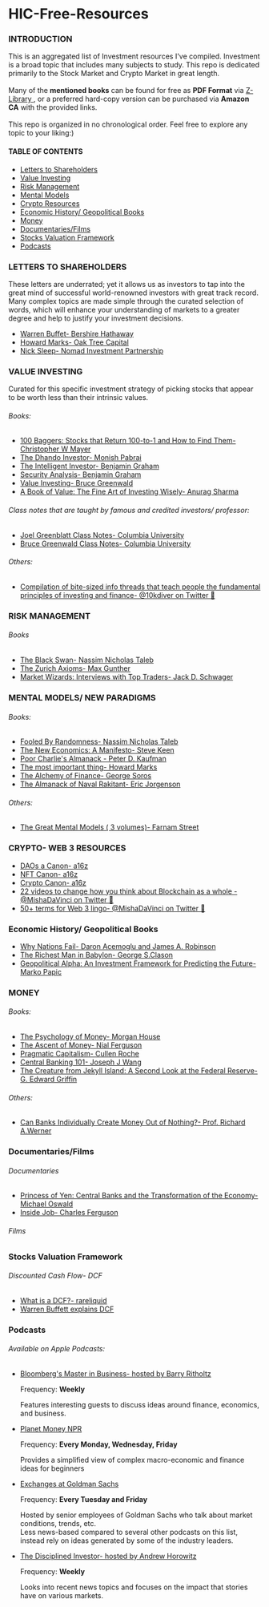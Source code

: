 # HIC-Free-Resources
 
<h3> INTRODUCTION </h3>
This is an aggregated list of Investment resources I've compiled.
Investment is a broad topic that includes many subjects to study. This repo is dedicated primarily to the Stock Market and Crypto Market in great length. 
<br>
<br>
Many of the <b>mentioned books</b> can be found for free as <b>PDF Format</b> via <a href="https://z-lib.org/">Z-Library </a>, or a preferred hard-copy version can be purchased via <b> Amazon CA</b> with the provided links.
<br>
<br>
This repo is organized in no chronological order. Feel free to explore any topic to your liking:)

<h4> TABLE OF CONTENTS </h4>
<ul>
 <li><a href = "#LetterstoShareholders"> Letters to Shareholders </a></li>
 <li><a href = "#ValueInvesting"> Value Investing</a></li>
 <li><a href = "#RiskManagement"> Risk Management </a></li>
 <li><a href = "#MentalModels"> Mental Models </a></li>
 <li><a href = "#CryptoResources"> Crypto Resources </a></li>
 <li><a href = "#EconomicHistory/GeopoliticalBooks"> Economic History/ Geopolitical Books </a></li>
 <li><a href = "#Money"> Money </a></li>
 <li><a href = "#Documentaries_Films">Documentaries/Films</a></li>
 <li><a href="#StocksValuationFramework">Stocks Valuation Framework </a></li>
 <li><a href="#Podcasts"> Podcasts</a></li>
 
</ul>

<h3 id = "LetterstoShareholders"> LETTERS TO SHAREHOLDERS  </h3>
 These letters are underrated; yet it allows us as investors to tap into the great mind of successful world-renowned investors with great track record. Many complex topics are made simple through the curated selection of words, which will enhance your understanding of markets to a greater degree and help to justify your investment decisions.

<ul>
  <li><a href = "https://www.berkshirehathaway.com/letters/letters.html"> Warren Buffet- Bershire Hathaway</a></li>
  <li><a href = "https://www.oaktreecapital.com/insights/memos"> Howard Marks- Oak Tree Capital</a></li>
  <li><a href = "https://igyfoundation.org.uk/wp-content/uploads/2021/03/Full_Collection_Nomad_Letters_.pdf"> Nick Sleep- Nomad Investment Partnership</a></li>
</ul>

<h3 id = "ValueInvesting"> VALUE INVESTING </h3>
  Curated for this specific investment strategy of picking stocks that appear to be worth less than their intrinsic values.
  
 
  <h6> Books: </h6>
 <ul>
  <li> <a href="https://www.amazon.ca/100-Baggers-Stocks-100-1/dp/1621291650/ref=sr_1_1?crid=2ULU5F6BTE7LF&keywords=100+bagger&qid=1658516854&sprefix=100+bagge%2Caps%2C124&sr=8-1"> 100 Baggers: Stocks that Return 100-to-1 and How to Find Them- Christopher W Mayer </a></li>
  <li><a href = "https://www.amazon.ca/Dhandho-Investor-Low-Risk-Paperback-Investing/dp/B07RY75NGR/ref=sr_1_2?crid=JKPR8XVRHWDS&keywords=dhando+investor&qid=1658285179&sprefix=dhando+investo%2Caps%2C134&sr=8-2"> The Dhando Investor- Monish Pabrai</a></li>
  <li><a href = "https://www.amazon.ca/Intelligent-Investor-Definitive-Value-Investing/dp/0060555661/ref=sr_1_4?crid=16CE0TJBBU5MR&keywords=the+intelligent+investor&qid=1658285710&s=books&sprefix=the+intelli%2Cstripbooks%2C139&sr=1-4">The Intelligent Investor- Benjamin Graham</a></li>
 <li> <a href = "https://www.amazon.ca/Security-Analysis-Foreword-Warren-Buffett/dp/0071592539/ref=sr_1_1?crid=L28BRVIB7LBY&keywords=security+analysis&qid=1658512077&sprefix=security+analysi%2Caps%2C135&sr=8-1"> Security Analysis- Benjamin Graham </a></li>
 <li><a href = "https://www.amazon.ca/Value-Investing-Graham-Buffett-Beyond/dp/0470116730/ref=sr_1_2?crid=26WJ80UT26Y0B&keywords=value+investing+bruce&qid=1658286839&s=books&sprefix=value+investing+bruce%2Cstripbooks%2C150&sr=1-2">Value Investing- Bruce Greenwald</a></li>
 <li><a href = "https://www.amazon.ca/Book-Value-Fine-Investing-Wisely/dp/0231175426/ref=sr_1_1?crid=3HIDBVUIBJ3CN&keywords=Book+of+Value%3A+The+Fine+Art+of+Investing+Wisely&qid=1658286913&s=books&sprefix=book+of+value+the+fine+art+of+investing+wisely%2Cstripbooks%2C207&sr=1-1">A Book of Value: The Fine Art of Investing Wisely- Anurag Sharma</a></li>
</ul>

<h6> Class notes that are taught by famous and credited investors/ professor: </h6>
 <ul>
  <li><a href = "https://focusedcompounding.com/wp-content/uploads/2018/03/Joel-Greenblatt-Class.pdf"> Joel Greenblatt Class Notes- Columbia University</a></li>
  <li><a href = "http://csinvesting.org/wp-content/uploads/2012/06/greenwald-vi-process-foundation_final.pdf">Bruce Greenwald Class Notes- Columbia University</a></li>
</ul>
<h6> Others:</h6>
<ul>
 <li> <a href= "https://10kdiver.com/twitter-threads/"> Compilation of bite-sized info threads that teach people the fundamental principles of investing and finance- @10kdiver on Twitter &#129525;</a></li>
 
 </ul>

<h3 id="RiskManagement"> RISK MANAGEMENT </h3>
<h6> Books</h6>
<ul>
 <li><a href= "https://www.amazon.ca/Black-Swan-Improbable-Robustness-Fragility/dp/081297381X/ref=sr_1_4?crid=F59S4ZK3BS41&keywords=the+black+swan&qid=1658689138&sprefix=the+black+swa%2Caps%2C162&sr=8-4">The Black Swan- Nassim Nicholas Taleb</a></li>
 <li><a href = "https://www.amazon.ca/Zurich-Axioms-Harriman-Definitive-generations/dp/0857198726/ref=sr_1_1?crid=1Q5TOE10PRRXD&keywords=the+zurich+axioms&qid=1657911610&sprefix=the+zurich+axiom%2Caps%2C114&sr=8-1">The Zurich Axioms- Max Gunther </a> </li>
 <li><a href="https://www.amazon.ca/Market-Wizards-Updated-Interviews-Traders/dp/1118273052/ref=sr_1_1?crid=9F9TJ4ST8HG&keywords=market+wizards&qid=1658688421&sprefix=market+wizard%2Caps%2C175&sr=8-1">Market Wizards: Interviews with Top Traders- Jack D. Schwager</a></li>
</ul>

<h3 id = "MentalModels"> MENTAL MODELS/ NEW PARADIGMS </h3>
<h6> Books: </h6>
<ul>
<li><a href= "https://www.amazon.ca/Fooled-Randomness-Hidden-Chance-Markets/dp/0812975219/ref=sr_1_1?crid=34PGDMIJHRXXM&keywords=fooled+by+randomness&qid=1658689227&sprefix=fooled+by+randomnes%2Caps%2C122&sr=8-1"> Fooled By Randomness- Nassim Nicholas Taleb </a></li>
 <li><a href="https://www.amazon.ca/New-Economics-Manifesto-Steve-Keen/dp/1509545298/ref=sr_1_1?crid=2BBZ70Q2AS901&keywords=the+new+economics+a+manifesto&qid=1658688539&sprefix=the+new+economics%2Caps%2C126&sr=8-1">The New Economics: A Manifesto- Steve Keen</a></li>
 <li><a href ="https://www.amazon.ca/Poor-Charlies-Almanack-Expanded-Hardcover/dp/1578645018/ref=sr_1_1?crid=2VTK1TVR5TJ1W&keywords=Poor+Charlie%27s+Almanack&qid=1658285222&sprefix=poor+charlie%27s+almanack%2Caps%2C130&sr=8-1">Poor Charlie's Almanack - Peter D. Kaufman </a> </li>
 <li><a href ="https://www.amazon.ca/most-important-thing-Howard-Marks/dp/9353022797/ref=sr_1_1?crid=1S9ESARWQTB4K&keywords=the+most+important+thing&qid=1658287118&s=books&sprefix=the+most+imp%2Cstripbooks%2C133&sr=1-1">The most important thing- Howard Marks </a> </li>
 <li> <a href = "https://www.amazon.ca/The-Alchemy-of-Finance/dp/B071L9378L/ref=sr_1_1?crid=5RBAHF005C3V&keywords=alchemy+of+finance&qid=1658514781&s=books&sprefix=alchemy+of+finance%2Cstripbooks%2C174&sr=1-1"> The Alchemy of Finance- George Soros </a> </li>
 <li><a href="https://www.amazon.ca/Almanack-Naval-Ravikant-Wealth-Happiness/dp/1544514212/ref=sr_1_1?crid=3APCQ14WZYUL3&keywords=almanack+of+naval+ravikant&qid=1658516985&sprefix=almanack+%2Caps%2C123&sr=8-1"> The Almanack of Naval Rakitant- Eric Jorgenson </a></li>
 </ul>
 <h6> Others: </h6>
 <ul>
 <li><a href ="https://fs.blog/tgmm/">The Great Mental Models ( 3 volumes)- Farnam Street <a> </li>
</ul>

  <h3 id = "CryptoResources"> CRYPTO- WEB 3 RESOURCES </h3>
 <ul>
  <li><a href="https://future.com/dao-canon/">DAOs a Canon- a16z</a> </li>
  <li><a href="https://future.com/nft-canon/">NFT Canon- a16z </a> </li>
  <li><a href="https://a16z.com/2018/02/10/crypto-readings-resources/"> Crypto Canon- a16z</a> </li>
  <li><a href="https://twitter.com/MishaDaVinci/status/1520758283073515520"> 22 videos to change how you think about Blockchain as a whole - @MishaDaVinci on Twitter &#129525; </a></li>
  <li><a href= "https://twitter.com/MishaDaVinci/status/1515673102566318082"> 50+ terms for Web 3 lingo- @MishaDaVinci on Twitter &#129525;</a></li>
 </ul>
  
  <h3 id ="EconomicHistory/GeopoliticalBooks"> Economic History/ Geopolitical Books </h3>
  <ul>
   <li><a href = "https://www.amazon.ca/Why-Nations-Fail-Origins-Prosperity/dp/0307719227/ref=sr_1_1?crid=1ZPLJKTH5MV1F&keywords=why+nations+fail&qid=1658512103&sprefix=why+nations+fail%2Caps%2C121&sr=8-1"> Why Nations Fail- Daron Acemoglu and James A. Robinson</a></li>
   <li><a href = "https://www.amazon.ca/Richest-Man-Babylon-Magic-Story/dp/1939438632/ref=sr_1_1?crid=1XDKP02J43PZF&keywords=the+richest+man+in+babylon&qid=1658512116&sprefix=the+richest+man+%2Caps%2C213&sr=8-1"> The Richest Man in Babylon- George S.Clason  </a></li>
   <li><a href ="https://www.amazon.ca/Geopolitical-Alpha-Investment-Framework-Predicting/dp/1119740215/ref=sr_1_1?crid=4F7GUO36P0P9&keywords=geopolitical+alpha&qid=1658688610&sprefix=geopolitical+alpha%2Caps%2C118&sr=8-1"> Geopolitical Alpha: An Investment Framework for Predicting the Future- Marko Papic</a></li>
  </ul>
  
  <h3 id = "Money"> MONEY </h3>
  <h6> Books: </h6>
  <ul>
  <li><a href = "https://www.amazon.ca/Psychology-Money-Timeless-lessons-happiness/dp/0857197681/ref=sr_1_1?crid=22O5L0JU90EZT&keywords=the+psychology+of+money&qid=1658512129&sprefix=the+psychology+of+money%2Caps%2C149&sr=8-1"> The Psychology of Money- Morgan House  </a></li>
  <li> <a href = "https://www.amazon.ca/Ascent-Money-Financial-History-World/dp/0143116177/ref=sr_1_1?crid=WJNPRDDX9BHO&keywords=the+ascent+of+money&qid=1658512176&sprefix=the+ascent+of+mone%2Caps%2C185&sr=8-1"> The Ascent of Money- Nial Ferguson </a> </li>
   <li> <a href = "https://www.amazon.ca/Pragmatic-Capitalism-Every-Investor-Finance-ebook/dp/B0B4V1KHVD/ref=sr_1_1?crid=1HWA48OD8LCUO&keywords=pragmatic+capitalism&qid=1658512952&sprefix=pragmatic+capitalism%2Caps%2C207&sr=8-1"> Pragmatic Capitalism- Cullen Roche </a> </li> 
   <li> <a href="https://www.amazon.ca/Central-Banking-101-Joseph-Wang/dp/0999136747/ref=sr_1_1?crid=1514WDW0LFJZB&keywords=central+banking+101&qid=1658513048&sprefix=central+banking+10%2Caps%2C155&sr=8-1"> Central Banking 101- Joseph J Wang</a></li>
   <li> <a href="https://www.amazon.ca/Creature-Jekyll-Island-Federal-Reserve/dp/091298645X"> The Creature from Jekyll Island: A Second Look at the Federal Reserve- G. Edward Griffin </a></li>
  </ul>
  <h6> Others: </h6>
  <ul>
   <li><a href= "https://www.researchgate.net/publication/265909749_Can_Banks_Individually_Create_Money_Out_of_Nothing_-_The_Theories_and_the_Empirical_Evidence"> Can Banks Individually Create Money Out of Nothing?- Prof. Richard A.Werner</li></a>
  </ul>
  
  <h3 id= "Documentaries_Films">Documentaries/Films</h3>
  <h6> Documentaries</h6>
  <ul>
  <li><a href = "https://www.youtube.com/watch?v=p5Ac7ap_MAY"> Princess of Yen: Central Banks and the Transformation of the Economy- Michael Oswald </a></li>
   <li> <a href= "https://www.rottentomatoes.com/m/inside_job_2010">Inside Job- Charles Ferguson</a></li>
  </ul>
  <h6> Films </h6>
  
  <h3 id="StocksValuationFramework"> Stocks Valuation Framework </h3>
  <h6> Discounted Cash Flow- DCF </h6>
  <ul>
 <li><a  href= "https://www.youtube.com/watch?v=OwbiEjINcpA"> What is a DCF?- rareliquid</a></li>
 <li><a href="https://www.youtube.com/watch?v=2L1rViT6wgs"> Warren Buffett explains DCF</a></li>
  </ul>
  
  <h3 id="Podcasts"> Podcasts </h3>
  <h6> Available on Apple Podcasts: </h6>
  <ul> 
  <li><a href="https://podcasts.apple.com/ca/podcast/masters-in-business/id730188152">Bloomberg's Master in Business- hosted by Barry Ritholtz </a></li>
 <p> Frequency: <b> Weekly </b></p>
 <p> Features interesting guests to discuss ideas around finance, economics, and business. </p>
 <li><a href="https://podcasts.apple.com/us/podcast/planet-money/id290783428"> Planet Money NPR </a></li>
 <p> Frequency: <b> Every Monday, Wednesday, Friday </b> </p>
 <p> Provides a simplified view of complex macro-economic and finance ideas for beginners </p>
 <li><a href="https://podcasts.apple.com/us/podcast/exchanges-at-goldman-sachs/id948913991">Exchanges at Goldman Sachs </a></li>
 <p> Frequency: <b> Every Tuesday and Friday </b></p>
 <p> Hosted by senior employees of Goldman Sachs who talk about market conditions, trends, etc. <br>Less news-based compared to several other podcasts on this list, instead rely on ideas generated by some of the industry leaders. </p>
 <li><a href="https://podcasts.apple.com/us/podcast/the-disciplined-investor/id217999782">The Disciplined Investor- hosted by Andrew Horowitz </a></li>
 <p> Frequency: <b> Weekly </b></p>
 <p> Looks into recent news topics and focuses on the impact that stories have on various markets. </p>
  </ul>
  

